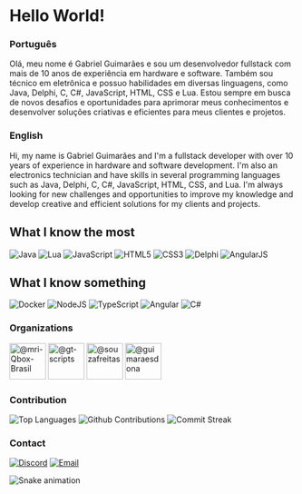# Hello World!

### Português

Olá, meu nome é Gabriel Guimarães e sou um desenvolvedor fullstack com mais de 10 anos de experiência em hardware e software. Também sou técnico em eletrônica e possuo habilidades em diversas linguagens, como Java, Delphi, C, C#, JavaScript, HTML, CSS e Lua. Estou sempre em busca de novos desafios e oportunidades para aprimorar meus conhecimentos e desenvolver soluções criativas e eficientes para meus clientes e projetos.

### English

Hi, my name is Gabriel Guimarães and I'm a fullstack developer with over 10 years of experience in hardware and software development. I'm also an electronics technician and have skills in several programming languages such as Java, Delphi, C, C#, JavaScript, HTML, CSS, and Lua. I'm always looking for new challenges and opportunities to improve my knowledge and develop creative and efficient solutions for my clients and projects.

## What I know the most

<img alt="Java" src="https://img.shields.io/badge/java-%23ED8B00.svg?style=for-the-badge"/> <img alt="Lua" src="https://img.shields.io/badge/lua-%232C2D72.svg?style=for-the-badge"/> <img alt="JavaScript" src="https://img.shields.io/badge/javascript-%23323330.svg?style=for-the-badge"/> <img alt="HTML5" src="https://img.shields.io/badge/html5-%23E34F26.svg?style=for-the-badge"/> <img alt="CSS3" src="https://img.shields.io/badge/css3-%231572B6.svg?style=for-the-badge"/> <img alt="Delphi" src="https://img.shields.io/badge/delphi-%23EE1F35.svg?style=for-the-badge"/> <img alt="AngularJS" src="https://img.shields.io/badge/angularjs-%23E23237.svg?style=for-the-badge"/>

## What I know something

<img alt="Docker" src="https://img.shields.io/badge/docker-%230db7ed.svg?style=for-the-badge"> <img alt="NodeJS" src="https://img.shields.io/badge/nodejs-%23339933.svg?style=for-the-badge"/> <img alt="TypeScript" src="https://img.shields.io/badge/typescript-%233178C6.svg?style=for-the-badge"/> <img alt="Angular" src="https://img.shields.io/badge/angular-%23DD031.svg?style=for-the-badge"/> <img alt="C#" src="https://img.shields.io/badge/c%23-%23239120.svg?style=for-the-badge"/>

### Organizations
<a href="https://github.com/mri-Qbox-Brasil"><img src="https://avatars.githubusercontent.com/u/164149697?s=64&amp;v=4" alt="@mri-Qbox-Brasil" size="64" height="64" width="64" data-view-component="true" class="avatar"></a>
<a href="https://github.com/gt-scripts"><img src="https://avatars.githubusercontent.com/u/108835009?s=64&amp;v=4" alt="@gt-scripts" size="64" height="64" width="64" data-view-component="true" class="avatar"></a>
<a href="https://github.com/souzafreitas"><img src="https://avatars.githubusercontent.com/u/125031213?s=64&amp;v=4" alt="@souzafreitas" size="64" height="64" width="64" data-view-component="true" class="avatar"></a>
<a href="https://github.com/guimaraesdona"><img src="https://avatars.githubusercontent.com/u/109564478?s=64&amp;v=4" alt="@guimaraesdona" size="64" height="64" width="64" data-view-component="true" class="avatar"></a>

### Contribution

![Top Languages](https://github-readme-stats.vercel.app/api/top-langs?username=ggfto&show_icons=true&layout=compact&theme=dracula)
![Github Contributions](https://github-readme-stats.vercel.app/api?username=ggfto&theme=dracula&show_icons=true&hide_title=true&count_private=true)
![Commit Streak](https://github-readme-streak-stats.herokuapp.com/?user=ggfto&theme=dracula)

### Contact

[![Discord](https://img.shields.io/badge/Discord-7289DA?style=for-the-badge&logo=discord&logoColor=white)](https://discord.com/users/289124013375094794)
[![Email](https://img.shields.io/badge/Email-ffffff?style=for-the-badge&logo=gmail&logoColor=black)](mailto:ggfto@outlook.com?subject=Github)

![Snake animation](https://github.com/ggfto/ggfto/blob/output/github-contribution-grid-snake.svg)
